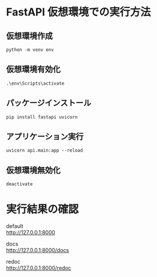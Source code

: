 # FastAPI 仮想環境での実行方法

## 仮想環境作成

```
python -m venv env
```

## 仮想環境有効化

```
.\env\Scripts\activate
```

## パッケージインストール

```
pip install fastapi uvicorn
```

## アプリケーション実行

```
uvicorn api.main:app --reload
```

## 仮想環境無効化

```
deactivate
```

# 実行結果の確認

default  
http://127.0.0.1:8000

docs  
http://127.0.0.1:8000/docs

redoc  
http://127.0.0.1:8000/redoc
